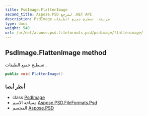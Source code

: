 ```yaml
---
title: PsdImage.FlattenImage
second_title: Aspose.PSD لمرجع .NET API
description: PsdImage طريقة. تسطيح جميع الطبقات .
type: docs
weight: 540
url: /ar/net/aspose.psd.fileformats.psd/psdimage/flattenimage/
---
```

## PsdImage.FlattenImage method

تسطيح جميع الطبقات .

```csharp
public void FlattenImage()
```

### أنظر أيضا

* class [PsdImage](../)
* مساحة الاسم [Aspose.PSD.FileFormats.Psd](../../psdimage/)
* المجسم [Aspose.PSD](../../../)


